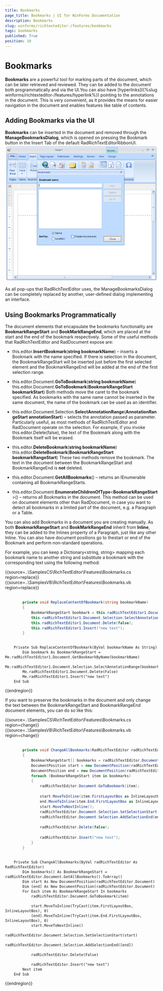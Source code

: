```yaml
---
title: Bookmarks
page_title: Bookmarks | UI for WinForms Documentation
description: Bookmarks
slug: winforms/richtexteditor-/features/bookmarks
tags: bookmarks
published: True
position: 10
---
```


# Bookmarks



__Bookmarks__ are a powerful tool for marking parts of the document, which can be later retrieved and reviewed. They can be added to the document both programmatically and via the UI.You can also have [hyperlinks]({%slug winforms/richtexteditor-/features/hyperlink%}) pointing to the annotations in the document. This is very convenient, as it provides the means for easier navigation in the document and enables features like table of contents.
      

## Adding Bookmarks via the UI

__Bookmarks__ can be inserted in the document and removed through the __ManageBookmarksDialog__, which is opened on pressing the Bookmark button in the Insert Tab of the default RadRichTextEditorRibbonUI.![richtexteditor-features-bookmarks 001](images/richtexteditor-features-bookmarks001.png)

As all pop-ups that RadRichTextEditor uses, the ManageBookmarksDialog can be completely replaced by another, user-defined dialog implementing an interface.

## Using Bookmarks Programmatically

The document elements that encapsulate the bookmarks functionality are __BookmarkRangeStart__ and __BookMarkRangeEnd__, which are placed at the start and the end of the bookmark respectively. Some of the useful methods that RadRichTextEditor and RadDocument expose are:
        

* this.editor.__InsertBookmark__(__string bookmarkName__) – inserts a Bookmark with the name specified. If there is selection in the document, the BookmarkRangeStart will be inserted just before the first selected element and the BookmarkRangeEnd will be added at the end of the first selection range.
            

* this.editor.Document.__GoToBookmark__(__string bookmarkName__) this.editor.Document.__GoToBookmark__(__BookmarkRangeStart bookmarkStart__) Both methods move the caret to the bookmark specified. As bookmarks with the same name cannot be inserted in the same document, the name of the bookmark can be used as an identifier.
            

* this.editor.Document.Selection.__SelectAnnotationRange__(__AnnotationRangeStart annotationStart__) – selects the annotation passed as parameter. Particularly useful, as most methods of RadRichTextEditor and RadDocument operate on the selection. For example, if you invoke this.editor.Delete(false), the text of the Bookmark along with the Bookmark itself will be erased.
            

* this.editor.__DeleteBookmark__(__string bookmarkName__) this.editor.__DeleteBookmark__(__BookmarkRangeStart bookmarkRangeStart__) These two methods remove the bookmark. The text in the document between the BookmarkRangeStart and BookmarkRangeEnd is __not__ deleted.
            

* this.editor.Document.__GetAllBookmarks__() – returns an IEnumerable<BookmarkRangeStart> containing all BookmarkRangeStarts.
            

* this.editor.Document.__EnumerateChildrenOfType__<__BookmarkRangeStart__>() – returns all Bookmarks in the document. This method can be used on document elements other than RadDocument, in case you want to detect all bookmarks in a limited part of the document, e.g. a Paragraph or a Table.
            

You can also add Bookmarks in a document you are creating manually. As both __BookmarkRangeStart__ and __BookMarkRangeEnd__ inherit from __Inline__, they can be added to the Inlines property of a Paragraph, just like any other Inline. You can also have document positions go to thestart or end of the Bookmark and perform non-standard operations.
  
For example, you can keep a Dictionary<string, string> mapping each bookmark name to another string and substitute a bookmark with the corresponding text using the following method:

{{source=..\SamplesCS\RichTextEditor\Features\Bookmarks.cs region=replace}} 
{{source=..\SamplesVB\RichTextEditor\Features\Bookmarks.vb region=replace}} 

````C#
        
        private void ReplaceContentOfBookmark(string bookmarkName)
        {
            BookmarkRangeStart bookmark = this.radRichTextEditor1.Document.GetBookmarkByName(bookmarkName);
            this.radRichTextEditor1.Document.Selection.SelectAnnotationRange(bookmark);
            this.radRichTextEditor1.Document.Delete(false);
            this.radRichTextEditor1.Insert("new text");
        }
````
````VB.NET

    Private Sub ReplaceContentOfBookmark(ByVal bookmarkName As String)
        Dim bookmark As BookmarkRangeStart = Me.radRichTextEditor1.Document.GetBookmarkByName(bookmarkName)
        Me.radRichTextEditor1.Document.Selection.SelectAnnotationRange(bookmark)
        Me.radRichTextEditor1.Document.Delete(False)
        Me.radRichTextEditor1.Insert("new text")
    End Sub
````

{{endregion}} 

If you want to preserve the bookmarks in the document and only change the text between the BookmarkRangeStart and BookmarkRangeEnd document elements, you can do so like this:

{{source=..\SamplesCS\RichTextEditor\Features\Bookmarks.cs region=change}} 
{{source=..\SamplesVB\RichTextEditor\Features\Bookmarks.vb region=change}} 

````C#
        
        private void ChangeAllBookmarks(RadRichTextEditor radRichTextEditor)
        {
            BookmarkRangeStart[] bookmarks = radRichTextEditor.Document.GetAllBookmarks().ToArray<BookmarkRangeStart>();
            DocumentPosition start = new DocumentPosition(radRichTextEditor.Document);
            DocumentPosition end = new DocumentPosition(radRichTextEditor.Document);
            foreach (BookmarkRangeStart item in bookmarks)
            {
                radRichTextEditor.Document.GoToBookmark(item);
                
                start.MoveToInline(item.FirstLayoutBox as InlineLayoutBox, 0);
                end.MoveToInline(item.End.FirstLayoutBox as InlineLayoutBox, 0);
                start.MoveToNextInline();
                radRichTextEditor.Document.Selection.SetSelectionStart(start);
                radRichTextEditor.Document.Selection.AddSelectionEnd(end);
                
                radRichTextEditor.Delete(false);
                
                radRichTextEditor.Insert("new text");
            }
        }
````
````VB.NET

    Private Sub ChangeAllBookmarks(ByVal radRichTextEditor As RadRichTextEditor)
        Dim bookmarks() As BookmarkRangeStart = radRichTextEditor.Document.GetAllBookmarks().ToArray()
        Dim start As New DocumentPosition(radRichTextEditor.Document)
        Dim [end] As New DocumentPosition(radRichTextEditor.Document)
        For Each item As BookmarkRangeStart In bookmarks
            radRichTextEditor.Document.GoToBookmark(item)

            start.MoveToInline(TryCast(item.FirstLayoutBox, InlineLayoutBox), 0)
            [end].MoveToInline(TryCast(item.End.FirstLayoutBox, InlineLayoutBox), 0)
            start.MoveToNextInline()
            radRichTextEditor.Document.Selection.SetSelectionStart(start)
            radRichTextEditor.Document.Selection.AddSelectionEnd([end])

            radRichTextEditor.Delete(False)

            radRichTextEditor.Insert("new text")
        Next item
    End Sub
````

{{endregion}} 





